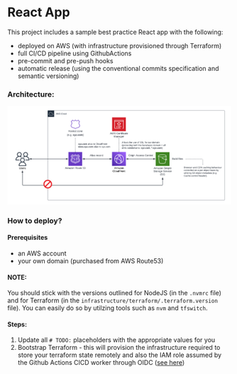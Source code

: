 # React App

This project includes a sample best practice React app with the following:
- deployed on AWS (with infrastructure provisioned through Terraform)
- full CI/CD pipeline using GithubActions
- pre-commit and pre-push hooks
- automatic release (using the conventional commits specification and semantic versioning)

### Architecture:
![Solution Architecture](https://github.com/volenpopov/react-gha/blob/main/architecture.png)

### How to deploy?

#### Prerequisites
 - an AWS account
 - your own domain (purchased from AWS Route53)

#### NOTE:
You should stick with the versions outlined for NodeJS (in the `.nvmrc` file) and for Terraform (in the `infrastructure/terraform/.terraform.version` file). You can easily do so by utilzing tools such as `nvm` and `tfswitch`.

 #### Steps:
 1) Update all `# TODO:` placeholders with the appropriate values for you
 2) Bootstrap Terraform - this will provision the infrastructure required to store your terraform state remotely and also the IAM role assumed by the Github Actions CICD worker through OIDC ([see here](infrastructure/bootstrap/README.md))
 

  
